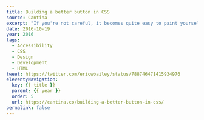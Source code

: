 ```yaml
---
title: Building a better button in CSS
source: Cantina
excerpt: "If you're not careful, it becomes quite easy to paint yourself into a corner trying to keep up with the visuals of an app as it evolves. Fortunately, there's an approach that helps you manage this compounding complexity"
date: 2016-10-19
year: 2016
tags:
  - Accessibility
  - CSS
  - Design
  - Development
  - HTML
tweet: https://twitter.com/ericwbailey/status/788746471415934976
eleventyNavigation:
  key: {{ title }}
  parent: {{ year }}
  order: 5
  url: https://cantina.co/building-a-better-button-in-css/
permalink: false
---
```

